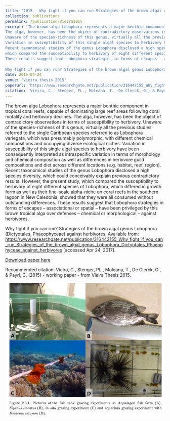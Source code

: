 ```yaml
---
title: "2015 - Why fight if you can run Strategies of the brown algal genus Lobophora (Dictyotales, Phaeophyceae) against herbivores. "
collection: publications
permalink: /publication/Vieira2015
excerpt: 'The brown alga Lobophora represents a major benthic component in tropical coral reefs, capable of dominating large reef areas following coral motality and herbivory declines. 
The alga, however, has been the object of contradictory observations in terms of susceptibility to herbivory. 
Unaware of the species-richness of this genus, virtually all the previous studies referred to the single Caribbean species referred to as Lobophora variegata, which was presumably polymorphic, with different chemical compositions and occupying diverse ecological niches. 
Variation in susceptibility of this single algal species to herbivory have been consequently interpreted as intraspecific variation in terms of morphology and chemical composition as well as differences in herbivore guild compositions and diet across different locations (e.g. habitat, reef, region). 
Recent taxonomical studies of the genus Lobophora disclosed a high species diversity, which could conceivably explain previous contradictory results. However, the present study, 
which compared the susceptibility to herbivory of eight different species of Lobophora, which differed in growth form as well as their fine-scale alpha-niche on coral reefs in the southern lagoon in New Caledonia, showed that they were all consumed without outstanding differences. 
These results suggest that Lobophora strategies in forms of escapes – associational or spatial – have been privileged by this brown tropical alga over defenses – chemical or morphological – against herbivores. 

Why fight if you can run? Strategies of the brown algal genus Lobophora (Dictyotales, Phaeophyceae) against herbivores. Available from: https://www.researchgate.net/publication/316442155_Why_fight_if_you_can_run_Strategies_of_the_brown_algal_genus_Lobophora_Dictyotales_Phaeophyceae_against_herbivores [accessed Apr 24, 2017].'
date: 2015-04-24
venue: 'Vieira thesis 2015'
paperurl: 'https://www.researchgate.net/publication/316442155_Why_fight_if_you_can_run_Strategies_of_the_brown_algal_genus_Lobophora_Dictyotales_Phaeophyceae_against_herbivores'
citation: 'Vieira, C., Stenger, PL., Moleana, T., De Clerck, O., & Payri, C. (2015) - working paper - from Vieira Thesis 2015'
---
```

The brown alga Lobophora represents a major benthic component in tropical coral reefs, capable of dominating large reef areas following coral motality and herbivory declines. The alga, however, has been the object of contradictory observations in terms of susceptibility to herbivory. 
Unaware of the species-richness of this genus, virtually all the previous studies referred to the single Caribbean species referred to as Lobophora variegata, which was presumably polymorphic, with different chemical compositions and occupying diverse ecological niches. 
Variation in susceptibility of this single algal species to herbivory have been consequently interpreted as intraspecific variation in terms of morphology and chemical composition as well as differences in herbivore guild compositions and diet across different locations (e.g. habitat, reef, region). Recent taxonomical studies of the genus Lobophora disclosed a high species diversity, which could conceivably explain previous contradictory results. However, the present study, which compared the susceptibility to herbivory of eight different species of Lobophora, which differed in growth form as well as their fine-scale alpha-niche on coral reefs in the southern lagoon in New Caledonia, showed that they were all consumed without outstanding differences. These results suggest that Lobophora strategies in forms of escapes – associational or spatial – have been privileged by this brown tropical alga over defenses – chemical or morphological – against herbivores. 

Why fight if you can run? Strategies of the brown algal genus Lobophora (Dictyotales, Phaeophyceae) against herbivores. Available from: https://www.researchgate.net/publication/316442155_Why_fight_if_you_can_run_Strategies_of_the_brown_algal_genus_Lobophora_Dictyotales_Phaeophyceae_against_herbivores [accessed Apr 24, 2017].

[Download paper here](https://www.researchgate.net/publication/316442155_Why_fight_if_you_can_run_Strategies_of_the_brown_algal_genus_Lobophora_Dictyotales_Phaeophyceae_against_herbivores)

Recommended citation: Vieira, C., Stenger, PL., Moleana, T., De Clerck, O., & Payri, C. (2015) - working paper - from Vieira Thesis 2015.

<div style="text-align: center;"> <img src="/images/Vieira2015.png" style="width: 1600px; height: auto;"> </div>


